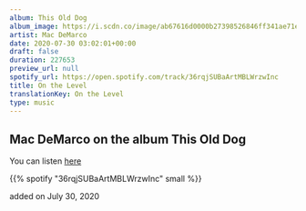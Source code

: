 ```yaml
---
album: This Old Dog
album_image: https://i.scdn.co/image/ab67616d0000b27398526846ff341ae71e5c3818
artist: Mac DeMarco
date: 2020-07-30 03:02:01+00:00
draft: false
duration: 227653
preview_url: null
spotify_url: https://open.spotify.com/track/36rqjSUBaArtMBLWrzwInc
title: On the Level
translationKey: On the Level
type: music
---
```


## Mac DeMarco on the album This Old Dog

You can listen [here](https://open.spotify.com/track/36rqjSUBaArtMBLWrzwInc)

{{% spotify "36rqjSUBaArtMBLWrzwInc" small %}}

added on July 30, 2020